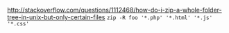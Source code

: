http://stackoverflow.com/questions/1112468/how-do-i-zip-a-whole-folder-tree-in-unix-but-only-certain-files
`zip -R foo '*.php' '*.html' '*.js' '*.css' `